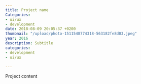 ```yaml
---
title: Project name
Categories:
- ui/ux
- development
date: 2018-08-09 20:05:37 +0200
thumbnail: "/upload/photo-1511548774318-563182fe8d03.jpeg"
year: 2016
description: Subtitle
categories:
- development
- ui/ux

---
```

Project content